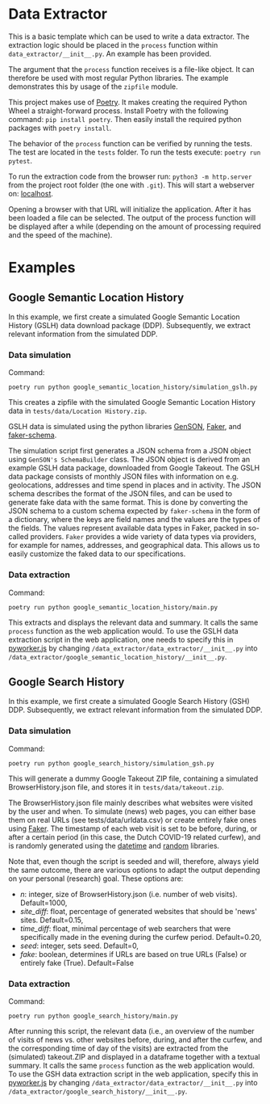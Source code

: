 # Data Extractor

This is a basic template which can be used to write a data extractor.
The extraction logic should be placed in the `process` function within
`data_extractor/__init__.py`. An example has been provided.

The argument that the `process` function receives is a file-like object.
It can therefore be used with most regular Python libraries. The example
demonstrates this by usage of the `zipfile` module.

This project makes use of [Poetry](https://python-poetry.org/). It makes
creating the required Python Wheel a straight-forward process. Install
Poetry with the following command: `pip install poetry`. 
Then easily install the required python packages with `poetry install`.

The behavior of the `process` function can be verified by running the
tests. The test are located in the `tests` folder. To run the tests
execute: `poetry run pytest`.

To run the extraction code from the browser run:
`python3 -m http.server` from the project root folder (the one with `.git`).
This will start a webserver on: [localhost](http://localhost:8000).

Opening a browser with that URL will initialize the application. After
it has been loaded a file can be selected. The output of the process
function will be displayed after a while (depending on the amount of
processing required and the speed of the machine).

# Examples

## Google Semantic Location History 
In this example, we first create a simulated Google Semantic Location History
(GSLH) data download package (DDP). Subsequently, we extract relevant information
from the simulated DDP.

### Data simulation
Command:

`poetry run python google_semantic_location_history/simulation_gslh.py`

This creates a zipfile with the simulated Google Semantic Location
History data in `tests/data/Location History.zip`.

GSLH data is simulated using the python libraries
[GenSON](<https://pypi.org/project/genson/>),
[Faker](<https://github.com/joke2k/faker>), and
[faker-schema](<https://pypi.org/project/faker-schema/>).

The simulation script first generates a JSON schema from a JSON object using
`GenSON's SchemaBuilder` class. The JSON object is derived from an
example GSLH data package, downloaded from Google Takeout. The GSLH data
package consists of monthly JSON files with information on e.g.
geolocations, addresses and time spend in places and in activity. The
JSON schema describes the format of the JSON files, and can be used to
generate fake data with the same format. This is done by converting the
JSON schema to a custom schema expected by `faker-schema` in the form of
a dictionary, where the keys are field names and the values are the
types of the fields. The values represent available data types in Faker,
packed in so-called providers. `Faker` provides a wide variety of data
types via providers, for example for names, addresses, and geographical
data. This allows us to easily customize the faked data to our
specifications.


### Data extraction
Command:

`poetry run python google_semantic_location_history/main.py`

This extracts and displays the relevant data and summary. It calls the
same `process` function as the web application would. To use the GSLH
data extraction script in the web application, one needs to specify this
in [pyworker.js](../pyworker.js) by changing
 `/data_extractor/data_extractor/__init__.py` into 
 `/data_extractor/google_semantic_location_history/__init__.py`.

## Google Search History
In this example, we first create a simulated Google Search History
(GSH) DDP. Subsequently, we extract relevant information from the simulated DDP.

### Data simulation
Command:

`poetry run python google_search_history/simulation_gsh.py`

This will generate a dummy Google Takeout ZIP file, containing a
simulated BrowserHistory.json file, and stores it in `tests/data/takeout.zip`.

The BrowserHistory.json file mainly describes what 
websites were visited by the user and when. To simulate (news) web
pages, you can either base them on real URLs (see
tests/data/urldata.csv) or create entirely fake ones using
[Faker](<https://github.com/joke2k/faker>). The timestamp of each web
visit is set to be before, during, or after a certain period (in this
case, the Dutch COVID-19 related curfew), and is randomly generated
using the [datetime](<https://docs.python.org/3/library/datetime.html>)
and [random](<https://docs.python.org/3/library/random.html>) libraries.

Note that, even though the script is seeded and will, therefore, always
yield the same outcome, there are various options to adapt the output
depending on your personal (research) goal. These options are: 
- *n*: integer, size of BrowserHistory.json (i.e. number of web visits).
Default=1000, 
- *site_diff*: float, percentage of generated websites that should be 'news' 
sites. Default=0.15, 
- *time_diff*: float, minimal percentage of web searchers that were specifically 
made in the evening during the curfew period. Default=0.20, 
- *seed*: integer, sets seed. Default=0, 
- *fake*: boolean, determines if URLs are based on true URLs (False) or entirely 
fake (True). Default=False

### Data extraction
Command:

`poetry run python google_search_history/main.py`

After running this script, the relevant data (i.e., an overview of the
number of visits of news vs. other websites before, during, and after
the curfew, and the corresponding time of day of the visits) are
extracted from the (simulated) takeout.ZIP and displayed in a dataframe
together with a textual summary. It calls the same `process` function as
the web application would. To use the GSH data extraction script in the
web application, specify this in [pyworker.js](../pyworker.js) by changing
 `/data_extractor/data_extractor/__init__.py` into 
 `/data_extractor/google_search_history/__init__.py`.

